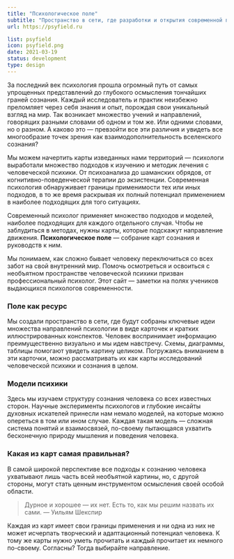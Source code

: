 ```yaml
---
title: "Психологическое поле"
subtitle: "Пространство в сети, где разработки и открытия современной психологии обретают форму"
url: https://psyfield.ru

list: psyfield
icon: psyfield.png
date: 2021-03-19
status: development
type: design
---
```


За последний век психология прошла огромный путь от самых упрощенных представлений до глубокого осмысления тончайших граней сознания. Каждый исследователь и практик неизбежно преломляет через себя знания и опыт, порождая свои уникальный взгляд на мир. Так возникает множество учений и направлений, говорящих разными словами об одном и том же. Или одними словами, но о разном. А каково это — превзойти все эти различия и увидеть все многообразие точек зрения как взаимодополнительность вселенского сознания?

Мы можем начертить карты изведанных нами территорий — психологи выработали множество подходов к изучению и методик лечения с человеческой психики. От психоанализа до шаманских обрядов, от когнитивно-поведенческой терапии до экзистенции. Современная психология обнаруживает границы применимости тех или иных подходов, в то же время раскрывая их полный потенциал применением в наиболее подходящих для того ситуациях.

Современный психолог применяет множество подходов и моделей, наиболее подходящих для каждого отдельного случая. Чтобы не заблудиться в методах, нужны карты, которые подскажут направление движения. **Психологическое поле** — собрание карт сознания и руководств к ним.

Мы понимаем, как сложно бывает человеку переключиться со всех забот на свой внутренний мир. Помочь осмотреться и освоиться с необъятном пространстве человеческой психики призван профессиональный психолог. Этот сайт — заметки на полях учеников выдающихся психологов современности.

### Поле как ресурс

Мы создали пространство в сети, где будут собраны ключевые идеи множества направлений психологии в виде карточек и кратких иллюстрированных конспектов. Человек воспринимает информацию преимущественно визуально и мы идем навстречу. Схемы, диаграммы, таблицы помогают увидеть картину целиком. Погружаясь вниманием в эти карточки, можно рассматривать их как карты исследований человеческой психики и сознания в целом.

### Модели психики

Здесь мы изучаем структуру сознания человека со всех известных сторон. Научные эксперименты психологов и глубокие инсайты духовных искателей принесли нам немало моделей, на которые можно опереться в том или ином случае. Каждая такая модель — сложная система понятий и взаимосвязей, по-своему пытающаяся ухватить бесконечную природу мышления и поведения человека.

### Какая из карт самая правильная?

В самой широкой перспективе все подходы к сознанию человека ухватывают лишь часть всей необъятной картины, но, с другой стороны, могут стать ценным инструментом осмысления своей особой области.

> Дурное и хорошее — их нет. Есть то, как мы решим назвать их сами.
> — Уильям Шекспир

Каждая из карт имеет свои границы применения и ни одна из них не может исчерпать творческий и адаптационный потенциал человека. К тому же карты нужно уметь прочитать и каждый прочитает их немного по-своему. Согласны? Тогда выбирайте направление.

